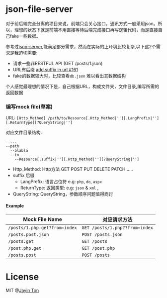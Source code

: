 # json-file-server

对于前后端完全分离的项目来说，前端只会关心接口，通讯方式一般采用json。所以，理想的状态下就是前端不用直接等待后端完成接口再写逻辑代码，而是直接自己fake一些数据。 

参考过[json-server](https://github.com/typicode/json-server),能满足部分需求，然而在实际的上环境比较复杂,以下这2个需求是我迫切需要:

* 请求一些非RESTFUL API (GET /posts/1.json)
* URL有后缀 [add suffix in url #161]()
* fake的数据较大时，比较查看`db.json` 难以看出其数据结构

个人感觉最理想的情况下是，自己根据URL，构成文件夹，文件目录,编写所需的返回数据

### 编写mock file(草案)

URL: `[Http_Method] /path/to/Resource[.Http_Method|''][.LangPrefix|''][.ReturnType][?QueryString|'']`

对应文件目录结构:
```
--...
--path
  --blabla
  --to
    --Resource[.suffix|''][.Http_Method|''][?QueryString|'']
```

* Http_Method: Http方法 GET POST PUT DELETE PATCH .....
* suffix 后缀
  * LangPrefix: 语言占位符 e.g: `php`, `do`, `aspx`
  * ReturnType: 返回类型: e.g: `json` & `xml` ,
* QueryString: QueryString，参数顺序问题值得商讨 


#### Example

Mock File Name|对应请求方法
-----|-----
`/posts/1.php.get?from=index` | `GET /posts/1.php??from=index`
`/posts.post.json` | `POST /posts.json` 
`/posts.get` | `GET /posts`
`/post.php.get`| `GET /post.php`
`/posts.post`| `POST /posts`


# License 

MIT @[Jayin Ton](http://www.jayinton.com)

